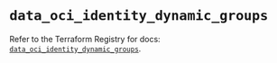 # `data_oci_identity_dynamic_groups`

Refer to the Terraform Registry for docs: [`data_oci_identity_dynamic_groups`](https://registry.terraform.io/providers/oracle/oci/6.18.0/docs/data-sources/identity_dynamic_groups).

